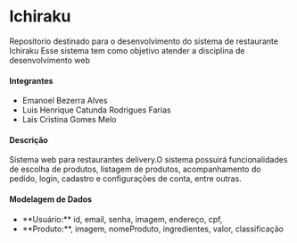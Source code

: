 # Ichiraku
Repositorio destinado para o desenvolvimento do sistema de restaurante Ichiraku
Esse sistema tem como objetivo atender a disciplina de desenvolvimento web

<h4>Integrantes</h4>
<ul>
  <li>    Emanoel Bezerra Alves</li>
  <li>    Luis Henrique Catunda Rodrigues Farias</li>
  <li>    Lais Cristina Gomes Melo</li>
</ul>  
  
<h4>Descrição</h4>
Sistema web para restaurantes delivery.O sistema possuirá funcionalidades de escolha de produtos, listagem de produtos, acompanhamento do pedido, login, cadastro e configurações de conta, entre outras.

<h4>Modelagem de Dados</h4>
<ul>
  <li>**Usuário:** id, email, senha, imagem, endereço, cpf, </li>
  <li>**Produto:**, imagem, nomeProduto, ingredientes, valor, classificação</li>
</ul>  
